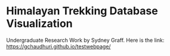 # Himalayan Trekking Database Visualization

Undergraduate Research Work by Sydney Graff. 
Here is the link: https://gchaudhuri.github.io/testwebpage/
